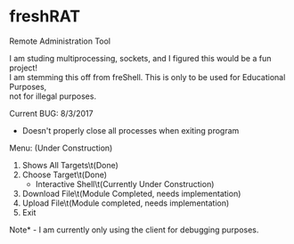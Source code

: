 # freshRAT
Remote Administration Tool

I am studing multiprocessing, sockets, and I figured this would be a fun
project!<br>I am stemming this off from freShell. This is only to be used
for Educational Purposes,<br>not for illegal purposes.


Current BUG: 8/3/2017

- Doesn't properly close all processes when exiting program

Menu: (Under Construction)

1. Shows All Targets\t(Done)
2. Choose Target\t(Done)
    - Interactive Shell\t(Currently Under Construction)
3. Download File\t(Module Completed, needs implementation)
4. Upload File\t(Module completed, needs implementation)
5. Exit


Note* - I am currently only using the client for debugging purposes.<br>

